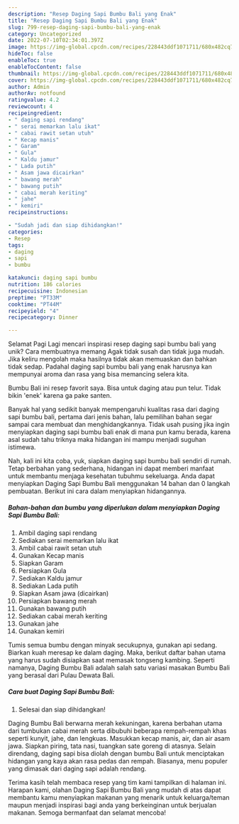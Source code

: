 ```yaml
---
description: "Resep Daging Sapi Bumbu Bali yang Enak"
title: "Resep Daging Sapi Bumbu Bali yang Enak"
slug: 799-resep-daging-sapi-bumbu-bali-yang-enak
category: Uncategorized
date: 2022-07-10T02:34:01.397Z
image: https://img-global.cpcdn.com/recipes/228443ddf1071711/680x482cq70/daging-sapi-bumbu-bali-foto-resep-utama.jpg
hideToc: false
enableToc: true
enableTocContent: false
thumbnail: https://img-global.cpcdn.com/recipes/228443ddf1071711/680x482cq70/daging-sapi-bumbu-bali-foto-resep-utama.jpg
cover: https://img-global.cpcdn.com/recipes/228443ddf1071711/680x482cq70/daging-sapi-bumbu-bali-foto-resep-utama.jpg
author: Admin
authorAv: notfound
ratingvalue: 4.2
reviewcount: 4
recipeingredient:
- " daging sapi rendang"
- " serai memarkan lalu ikat"
- " cabai rawit setan utuh"
- " Kecap manis"
- " Garam"
- " Gula"
- " Kaldu jamur"
- " Lada putih"
- " Asam jawa dicairkan"
- " bawang merah"
- " bawang putih"
- " cabai merah keriting"
- " jahe"
- " kemiri"
recipeinstructions:

- "Sudah jadi dan siap dihidangkan!"
categories:
- Resep
tags:
- daging
- sapi
- bumbu

katakunci: daging sapi bumbu 
nutrition: 186 calories
recipecuisine: Indonesian
preptime: "PT33M"
cooktime: "PT44M"
recipeyield: "4"
recipecategory: Dinner

---
```



Selamat Pagi Lagi mencari inspirasi resep daging sapi bumbu bali yang unik? Cara membuatnya memang Agak tidak susah dan tidak juga mudah. Jika keliru mengolah maka hasilnya tidak akan memuaskan dan bahkan tidak sedap. Padahal daging sapi bumbu bali yang enak harusnya kan mempunyai aroma dan rasa yang bisa memancing selera kita.


Bumbu Bali ini resep favorit saya. Bisa untuk daging atau pun telur. Tidak bikin &#39;enek&#39; karena ga pake santen.

Banyak hal yang sedikit banyak mempengaruhi kualitas rasa dari daging sapi bumbu bali, pertama dari jenis bahan, lalu pemilihan bahan segar sampai cara membuat dan menghidangkannya. Tidak usah pusing jika ingin menyiapkan daging sapi bumbu bali enak di mana pun kamu berada, karena asal sudah tahu triknya maka hidangan ini mampu menjadi suguhan istimewa.


Nah, kali ini kita coba, yuk, siapkan daging sapi bumbu bali sendiri di rumah. Tetap berbahan yang sederhana, hidangan ini dapat memberi manfaat untuk membantu menjaga kesehatan tubuhmu sekeluarga. Anda dapat menyiapkan Daging Sapi Bumbu Bali menggunakan 14 bahan dan 0 langkah pembuatan. Berikut ini cara dalam menyiapkan hidangannya.

<!--inarticleads1-->

##### Bahan-bahan dan bumbu yang diperlukan dalam menyiapkan Daging Sapi Bumbu Bali:

1. Ambil  daging sapi rendang
1. Sediakan  serai memarkan lalu ikat
1. Ambil  cabai rawit setan utuh
1. Gunakan  Kecap manis
1. Siapkan  Garam
1. Persiapkan  Gula
1. Sediakan  Kaldu jamur
1. Sediakan  Lada putih
1. Siapkan  Asam jawa (dicairkan)
1. Persiapkan  bawang merah
1. Gunakan  bawang putih
1. Sediakan  cabai merah keriting
1. Gunakan  jahe
1. Gunakan  kemiri


Tumis semua bumbu dengan minyak secukupnya, gunakan api sedang. Biarkan kuah meresap ke dalam daging. Maka, berikut daftar bahan utama yang harus sudah disiapkan saat memasak tongseng kambing. Seperti namanya, Daging Bumbu Bali adalah salah satu variasi masakan Bumbu Bali yang berasal dari Pulau Dewata Bali. 

<!--inarticleads2-->

##### Cara buat Daging Sapi Bumbu Bali:


1. Selesai dan siap dihidangkan!

Daging Bumbu Bali berwarna merah kekuningan, karena berbahan utama dari tumbukan cabai merah serta dibubuhi beberapa rempah-rempah khas seperti kunyit, jahe, dan lengkuas. Masukkan kecap manis, air, dan air asam jawa. Siapkan piring, tata nasi, tuangkan sate goreng di atasnya. Selain direndang, daging sapi bisa diolah dengan bumbu Bali untuk menciptakan hidangan yang kaya akan rasa pedas dan rempah. Biasanya, menu populer yang dimasak dari daging sapi adalah rendang. 

Terima kasih telah membaca resep yang tim kami tampilkan di halaman ini. Harapan kami, olahan Daging Sapi Bumbu Bali yang mudah di atas dapat membantu kamu menyiapkan makanan yang menarik untuk keluarga/teman maupun menjadi inspirasi bagi anda yang berkeinginan untuk berjualan makanan. Semoga bermanfaat dan selamat mencoba!
